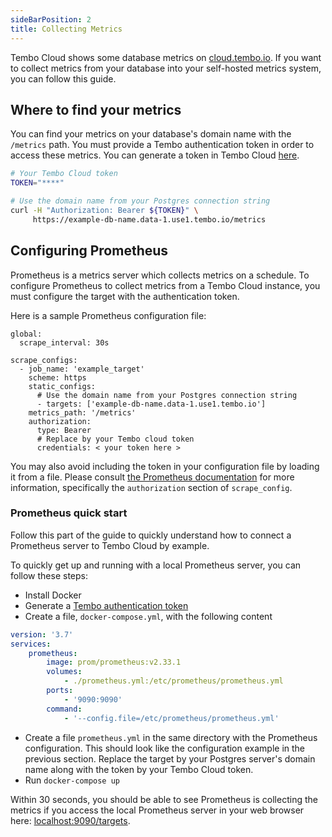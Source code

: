 ```yaml
---
sideBarPosition: 2
title: Collecting Metrics
---
```


Tembo Cloud shows some database metrics on [cloud.tembo.io](https://cloud.tembo.io). If you want to collect metrics from your database into your self-hosted metrics system, you can follow this guide.

## Where to find your metrics

You can find your metrics on your database's domain name with the `/metrics` path. You must provide a Tembo authentication token in order to access these metrics. You can generate a token in Tembo Cloud [here](https://cloud.tembo.io/generate-jwt).

```bash
# Your Tembo Cloud token
TOKEN="****"

# Use the domain name from your Postgres connection string
curl -H "Authorization: Bearer ${TOKEN}" \
     https://example-db-name.data-1.use1.tembo.io/metrics
```

## Configuring Prometheus

Prometheus is a metrics server which collects metrics on a schedule. To configure Prometheus to collect metrics from a Tembo Cloud instance, you must configure the target with the authentication token.

Here is a sample Prometheus configuration file:

```
global:
  scrape_interval: 30s

scrape_configs:
  - job_name: 'example_target'
    scheme: https
    static_configs:
      # Use the domain name from your Postgres connection string
      - targets: ['example-db-name.data-1.use1.tembo.io']
    metrics_path: '/metrics'
    authorization:
      type: Bearer
      # Replace by your Tembo cloud token
      credentials: < your token here >
```

You may also avoid including the token in your configuration file by loading it from a file. Please consult [the Prometheus documentation](https://prometheus.io/docs/prometheus/latest/configuration/configuration/#scrape_config) for more information, specifically the `authorization` section of `scrape_config`.

### Prometheus quick start

Follow this part of the guide to quickly understand how to connect a Prometheus server to Tembo Cloud by example.

To quickly get up and running with a local Prometheus server, you can follow these steps:

-   Install Docker
-   Generate a [Tembo authentication token](https://cloud.tembo.io/generate-jwt)
-   Create a file, `docker-compose.yml`, with the following content

```yaml
version: '3.7'
services:
    prometheus:
        image: prom/prometheus:v2.33.1
        volumes:
            - ./prometheus.yml:/etc/prometheus/prometheus.yml
        ports:
            - '9090:9090'
        command:
            - '--config.file=/etc/prometheus/prometheus.yml'
```

-   Create a file `prometheus.yml` in the same directory with the Prometheus configuration. This should look like the configuration example in the previous section. Replace the target by your Postgres server's domain name along with the token by your Tembo Cloud token.
-   Run `docker-compose up`

Within 30 seconds, you should be able to see Prometheus is collecting the metrics if you access the local Prometheus server in your web browser here: [localhost:9090/targets](http://localhost:9090/targets).
